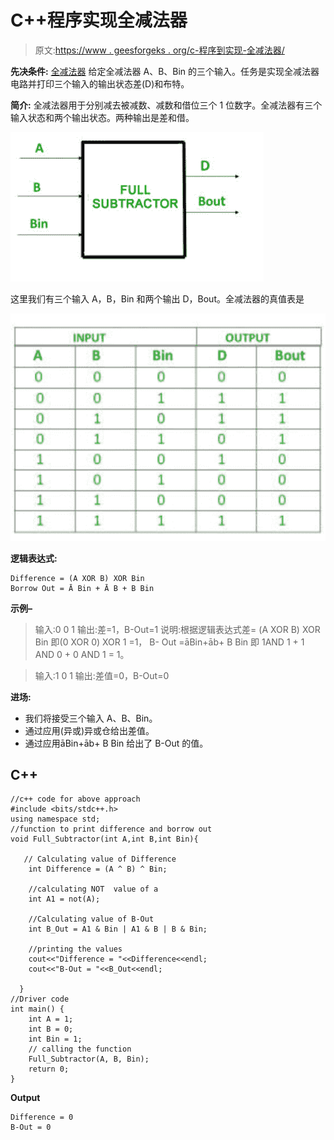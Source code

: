 # C++程序实现全减法器

> 原文:[https://www . geesforgeks . org/c-程序到实现-全减法器/](https://www.geeksforgeeks.org/c-program-to-implement-full-subtractor/)

**先决条件:** [全减法器](https://www.geeksforgeeks.org/full-subtractor-in-digital-logic/)
给定全减法器 A、B、Bin 的三个输入。任务是实现全减法器电路并打印三个输入的输出状态差(D)和布特。

**简介:**
全减法器用于分别减去被减数、减数和借位三个 1 位数字。全减法器有三个输入状态和两个输出状态。两种输出是差和借。

![](img/f1ab0683b17296848870ec91f7e33cb9.png)

这里我们有三个输入 A，B，Bin 和两个输出 D，Bout。全减法器的真值表是

![](img/163bc7996b6d00e5250e370d193e6cac.png)

**逻辑表达式:**

```
Difference = (A XOR B) XOR Bin
Borrow Out = Ā Bin + Ā B + B Bin
```

**示例–**

> 输入:0 0 1
> 输出:差=1，B-Out=1
> 说明:根据逻辑表达式差= (A XOR B) XOR Bin 即(0 XOR 0) XOR 1 =1，
> B- Out =āBin+āb+ B Bin 即 1AND 1 + 1 AND 0 + 0 AND 1 = 1。

> 输入:1 0 1
> 输出:差值=0，B-Out=0

**进场:**

*   我们将接受三个输入 A、B、Bin。
*   通过应用(异或)异或仓给出差值。
*   通过应用āBin+āb+ B Bin 给出了 B-Out 的值。

## C++

```
//c++ code for above approach
#include <bits/stdc++.h>
using namespace std;
//function to print difference and borrow out
void Full_Subtractor(int A,int B,int Bin){

   // Calculating value of Difference
    int Difference = (A ^ B) ^ Bin;

    //calculating NOT  value of a
    int A1 = not(A);

    //Calculating value of B-Out
    int B_Out = A1 & Bin | A1 & B | B & Bin;

    //printing the values
    cout<<"Difference = "<<Difference<<endl;
    cout<<"B-Out = "<<B_Out<<endl;

  }
//Driver code
int main() {
    int A = 1;
    int B = 0;
    int Bin = 1;
    // calling the function
    Full_Subtractor(A, B, Bin);
    return 0;
}
```

**Output**

```
Difference = 0
B-Out = 0

```